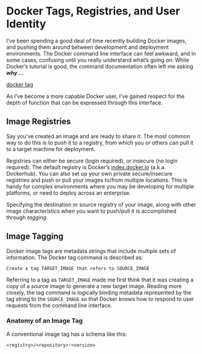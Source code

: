 # Docker Tags, Registries, and User Identity
I’ve been spending a good deal of time recently building Docker images, and
pushing them around between development and deployment environments. The Docker
command line interface can feel awkward, and in some cases, confusing until you
really understand what’s going on. While Docker’s tutorial is good, the command
documentation often left me asking _**why ...**_

[docker tag](./images/docker_tag.jpg)

As I’ve become a more capable Docker user, I’ve gained respect for the depth of
function that can be expressed through this interface.

## Image Registries
Say you’ve created an image and are ready to share it. The most common way to do
this is to push it to a registry, from which you or others can pull it to a
target machine for deployment.

Registries can either be secure (login required), or insecure (no login required).
The default registry is Docker’s [index.docker.io](https://hub.docker.com/) (a.k.a.
Dockerhub). You can also set up your own private secure/insecure registries and
push or pull your images to/from multiple locations. This is handy for complex
environments where you may be developing for multiple platforms, or need to
deploy across an enterprise.

Specifying the destination or source registry of your image, along with other
image characteristics when you want to push/pull it is accomplished through
_tagging_.

## Image Tagging
Docker image tags are metadata strings that include multiple sets of information.
The Docker tag command is described as:

```
Create a tag TARGET_IMAGE that refers to SOURCE_IMAGE
```

Referring to a tag as ```TARGET_IMAGE``` made me first think that it was
creating a copy of a source image to generate a new target image. Reading more
closely, the tag command is logically binding metadata represented by the tag
string to the ```SOURCE_IMAGE``` so that Docker knows how to respond to user
requests from the command line interface.

### Anatomy of an Image Tag
A conventional image tag has a schema like this:

```
<registry>/<repository>:<version>
```
